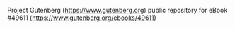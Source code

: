Project Gutenberg (https://www.gutenberg.org) public repository for eBook #49611 (https://www.gutenberg.org/ebooks/49611)

